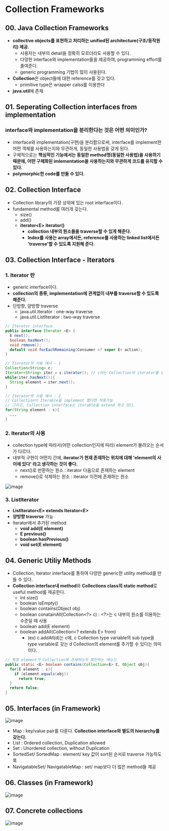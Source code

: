 # Collection Frameworks


## 00. Java Collection Frameworks
  - **collective objects를 표현하고 처리하는 unified된 architecture(구조/동작원리) 제공.**
    - 사용자는 내부의 detail을 정확히 모르더라도 사용할 수 있다.
    - 다양한 interface와 implementation들을 제공하여, programming effort를 줄여준다.
    - generic programming 기법이 많이 사용된다.
  - **Collection**은 object들에 대한 reference를 갖고 있다.
    - primitive type은 wrapper calss를 이용한다
  - **java.util**에 존재


## 01. Seperating Collection interfaces from implementation

### interface와 implementation을 분리한다는 것은 어떤 의미인가?
  - interface와 implementation(구현)을 분리함으로써, interface를 implement한 어떤 객체를 사용하는지와 무관하게, 동일한 사용법을 갖게 된다.
  - 구체적으로는 **핵심적인 기능에서는 동일한 method명(동일한 사용법)을 사용하기 때문에, 어떤 구체화된 imlementation을 사용하는지와 무관하게 코드를 유지할 수 있다.**
  - **polymorphic한 code를 만들 수 있다.**


## 02. Collection Interface
  - Collection library의 가장 상위에 있는 root interface이다.
  - fundamental method를 여러개 갖는다.
    - size()
    - add()
    - **iterator\<E> iterator()**
      - **collection 내부의 원소들을 traverse할 수 있게 해준다.**
      - **Index를 사용는 array에서든, reference를 사용하는 linked list에서든 'traverse'할 수 있도록 지원해 준다.**


## 03. Collection Interface - Iterators

### 1. Iterator 란
  - generic interface이다.
  - **collection의 종류, implementation에 관계없이 내부를 traverse할 수 있도록 해준다.**
  - 단방향, 양방향 traverse
    - java.util.Iterator<T> : one-way traverse
    - java.util.ListIterator<T> : two-way traverse

```java
// Iterator interface
public interface Iterator <E> {
  E next();
  boolean hasNext();
  void remove();
  default void forEachRemaining(Consumer <? super E> action);
}

// Iterator의 사용 예시 - 1
Collection<String> c;
Iterator<String> iter = c.iterator(); // c라는 Collection의 iterator를 iter에 할당
while(iter.hasNext()){
  String element = iter.next();
}

// Iterator의 사용 예시 - 2
// Collection이 Iterable을 implement 했다면 적용가능
// 그리고, Collection interface는 iterable을 extend 하고 있다.
for(String element : c){
  ...
}
```

### 2. Iterator의 사용
  - collection type에 따라서(어떤 collection인지에 따라) element가 불려오는 순서가 다르다.
  - 내부적 구현이 어떤지 간에, **iterator가 현재 존재하는 위치에 대해 'element의 사이에 있다' 라고 생각하는 것이 좋다.**
    - next()로 반환하는 원소 : iterator 다음으로 존재하는 element
    - remove()로 삭제하는 원소 : iterator 이전에 존재하는 원소

![image](https://user-images.githubusercontent.com/59442344/121659546-5fdf8780-cadd-11eb-85ce-43af8374e16e.png)


### 3. ListIterator
  - **ListIterator\<E> extends Iterator\<E>**
  - **양방향 traverse** 가능
  - Iterator에서 추가된 method
    - **void add(E element)**
    - **E previous()**
    - **boolean hasPrevious()**
    - **void set(E element)**


## 04. Generic Utiliy Methods
  - Collection, Iterator interface를 통하여 다양한 generic한 utility method를 만들 수 있다.
  - **Collection interface내 method**와 **Collections class의 static method**로 useful method를 제공한다.
    - int size()
    - boolean isEmpty()
    - boolean contains(Object obj)
    - boolean conatainAll(Collection<?> c) : \<?\>는 c 내부의 원소를 이용하는 수준일 때 사용
    - boolean add(E element)
    - boolean addAll(Collection<? extends E> from)
      - (ex) c.addAll(d)는 c에, c Collection type variable의 sub type을 type variable로 갖는 d Collection의 element를 추가할 수 있다는 의미이다.
    
    
```java
// 특정 element가 Collection에 존재하는지 확인하는 메소드
public static <E> boolean contains(Collection<E> C, Object obj){
  for(E element : c){
    if (element.equals(obj))
      return true;
  }
  return false;
}
```


## 05. Interfaces (in Framework)

![image](https://user-images.githubusercontent.com/59442344/121661562-493a3000-cadf-11eb-845d-f3af01fc2ca5.png)

  - Map : key/value pair를 다룬다. **Collection interface와 별도의 hierarchy를 갖는다.**
  - List : Ordered collection, Duplication allowed
  - Set : Unordered collection, without Duplication 
  - SortedSet/ SortedMap : element/ key 값이 sort된 순서로 traverse 가능하도록
  - NavigatableSet/ NavigatableMap : set/ map보다 더 많은 method들 제공


## 06. Classes (in Framework)

![image](https://user-images.githubusercontent.com/59442344/121662097-e5643700-cadf-11eb-947f-08e3d9bca519.png)


## 07. Concrete collections

![image](https://user-images.githubusercontent.com/59442344/121662478-5b689e00-cae0-11eb-934e-77fe1454fc1f.png)





